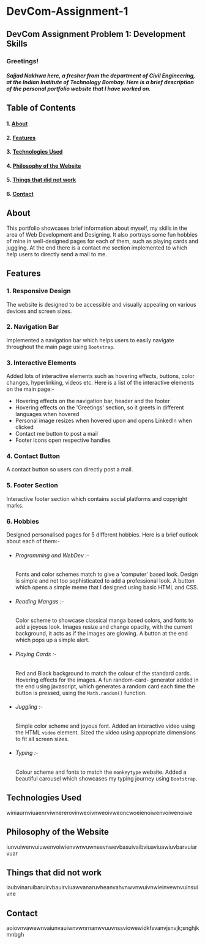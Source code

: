 # DevCom-Assignment-1
## DevCom Assignment Problem 1: Development Skills
### Greetings!
##### Sajjad Nakhwa here, a fresher from the department of Civil Engineering, at the Indian Institute of Technology Bombay. Here is a brief description of the personal portfolio website that I have worked on.

## Table of Contents 
#### 1. [About](#about)
#### 2. [Features](#features)
#### 3. [Technologies Used](#technologies-used)
#### 4. [Philosophy of the Website](#philosophy-of-the-website)
#### 5. [Things that did not work](#things-that-did-not-work)
#### 6. [Contact](#contact)

## About 
This portfolio showcases brief information about myself, my skills in the area of Web Development and Designing. It also portrays some fun hobbies of mine in well-designed pages for each of them, such as playing cards and juggling. At the end there is a contact me section implemented to which help users to directly send a mail to me. 
## Features
### 1. Responsive Design
The website is designed to be accessible and visually appealing on various devices and screen sizes.
### 2. Navigation Bar
Implemented a navigation bar which helps users to easily navigate throughout the main page using `Bootstrap`.
### 3. Interactive Elements
Added lots of interactive elements such as hovering effects, buttons, color changes, hyperlinking, videos etc. 
Here is a list of the interactive elements on the main page:-
- Hovering effects on the navigation bar, header and the footer
- Hovering effects on the 'Greetings' section, so it greets in different languages when hovered
- Personal image resizes when hovered upon and opens LinkedIn when clicked
- Contact me button to post a mail
- Footer Icons open respective handles
### 4. Contact Button
A contact button so users can directly post a mail.
### 5. Footer Section
Interactive footer section which contains social platforms and copyright marks.
### 6. Hobbies
Designed personalised pages for 5 different hobbies. Here is a brief outlook about each of them:-
- ###### Programming and WebDev :- 
  Fonts and color schemes match to give a 'computer' based look. Design is simple and not too sophisticated to add a       professional look. A button which opens a simple meme that I designed using basic HTML and CSS.
- ###### Reading Mangas :-
  Color scheme to showcase classical manga based colors, and fonts to add a joyous look. Images resize and change opacity, with the current background, it acts as if the images are glowing. A button at the end which pops up a simple alert.
- ###### Playing Cards :-
  Red and Black background to match the colour of the standard cards. Hovering effects for the images. A fun random-card- generator added in the end using javascript, which generates a random card each time the button is pressed, using the `Math.random()` function.
- ###### Juggling :-
  Simple color scheme and joyous font. Added an interactive video using the HTML `video` element. Sized the video using appropriate dimensions to fit all screen sizes.
- ###### Typing :-
  Colour scheme and fonts to match the `monkeytype` website. Added a beautiful carousel which showcases my typing journey using `Bootstrap`.
## Technologies Used
winiaurnviuaenrviwnererovinweoivnweoivweoncwoeienoiwenvoiwenoiwe
## Philosophy of the Website
iunvuiwenvuiuwenvoiwienvwnvuwneevnwevbasuivaibviuaviuawiuvbarvuiarvuar
## Things that did not work
iaubvinaruibaruirvbauirviuawvanaruvheanvahvnwvnwuivnwieinvewnvuinsuivne
## Contact
aoiovnvawewnvaiunvauiwnvwnrnanwvuuvnssviowewidkfsvanvjsnvjk;snghjkmnbgh


